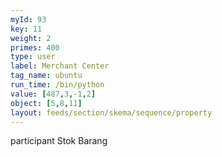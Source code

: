 ```yaml
---
myId: 93
key: 11
weight: 2
primes: 400
type: user
label: Merchant Center
tag_name: ubuntu
run_time: /bin/python
value: [487,3,-1,2]
object: [5,8,11]
layout: feeds/section/skema/sequence/property
---
```

participant Stok Barang
